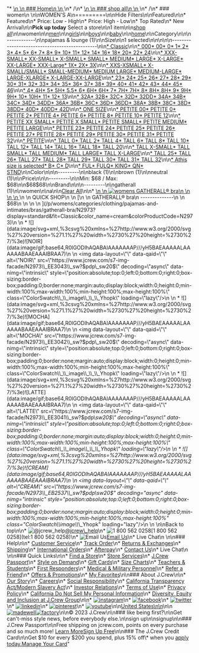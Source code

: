 "*   [\n    \n    ### Home\n    \n    ](/)\n*   /\n*   [\n    \n    ### shop all\n    \n    ](/all)\n*   /\n*   ### women\n    \n\nWOMEN'S A\n=========\n\nHide Filters\n\nFeatured\n\n*   Featured\n*   Price: Low - High\n*   Price: High - Low\n*   Top Rated\n*   New Arrival\n\n**Pick up today** Select a store\n\n1 item\n\n[shop all](/all/?crawl=no)\n\nwomen\n\n[men](/all/mens?crawl=no)\n\n[girls](/all/girls?crawl=no)\n\n[boys](/all/boys?crawl=no)\n\n[baby](/all/baby?crawl=no)\n\n[home](/all/home?crawl=no)\n\nCategory\n\n\n------------\n\n[](/all/womens?sub-categories=womens-shopall-pajamasAndLounge&crawl=no&size=A)pajamas & lounge (1)\n\nSize\n\n1 selected[](/all/womens?crawl=no)\n\n\n\n\n----------------------------------------------\n\n[*   Classic](/all/womens?crawl=no&fit=Classic&size=A)\n\n[*   000](/all/womens?crawl=no&size=000,A)[*   00](/all/womens?crawl=no&size=00,A)[*   0](/all/womens?crawl=no&size=0,A)[*   1](/all/womens?crawl=no&size=1,A)[*   2](/all/womens?crawl=no&size=2,A)[*   3](/all/womens?crawl=no&size=3,A)[*   4](/all/womens?crawl=no&size=4,A)[*   5](/all/womens?crawl=no&size=5,A)[*   6](/all/womens?crawl=no&size=6,A)[*   7](/all/womens?crawl=no&size=7,A)[*   8](/all/womens?crawl=no&size=8,A)[*   9](/all/womens?crawl=no&size=9,A)[*   10](/all/womens?crawl=no&size=10,A)[*   11](/all/womens?crawl=no&size=11,A)[*   12](/all/womens?crawl=no&size=12,A)[*   14](/all/womens?crawl=no&size=14,A)[*   16](/all/womens?crawl=no&size=16,A)[*   18](/all/womens?crawl=no&size=18,A)[*   20](/all/womens?crawl=no&size=20,A)[*   22](/all/womens?crawl=no&size=22,A)[*   24](/all/womens?crawl=no&size=24,A)\n\n[*   XXX-SMALL](/all/womens?crawl=no&size=A,XXX-SMALL)[*   XX-SMALL](/all/womens?crawl=no&size=A,XX-SMALL)[*   X-SMALL](/all/womens?crawl=no&size=A,X-SMALL)[*   SMALL](/all/womens?crawl=no&size=A,SMALL)[*   MEDIUM](/all/womens?crawl=no&size=A,MEDIUM)[*   LARGE](/all/womens?crawl=no&size=A,LARGE)[*   X-LARGE](/all/womens?crawl=no&size=A,X-LARGE)[*   XX-LARGE](/all/womens?crawl=no&size=A,XX-LARGE)[*   XXX-Large](/all/womens?crawl=no&size=A,XXXL)[*   1X](/all/womens?crawl=no&size=1X,A)[*   2X](/all/womens?crawl=no&size=2X,A)[*   3X](/all/womens?crawl=no&size=3X,A)\n\n[*   XXS-XSMALL](/all/womens?crawl=no&size=A,XXS-XSMALL)[*   X-SMALL/SMALL](/all/womens?crawl=no&size=A,X-SMALL%2FSMALL)[*   SMALL-MEDIUM](/all/womens?crawl=no&size=A,SMALL-MEDIUM)[*   MEDIUM LARGE](/all/womens?crawl=no&size=A,MEDIUM%20LARGE)[*   MEDIUM-LARGE](/all/womens?crawl=no&size=A,MEDIUM-LARGE)[*   LARGE-XLARGE](/all/womens?crawl=no&size=A,LARGE-XLARGE)[*   X-LARGE-XX-LARGE](/all/womens?crawl=no&size=A,X-LARGE-XX-LARGE)\n\n[*   23](/all/womens?crawl=no&size=23,A)[*   24](/all/womens?crawl=no&size=24G,A)[*   25](/all/womens?crawl=no&size=25,A)[*   26](/all/womens?crawl=no&size=26,A)[*   27](/all/womens?crawl=no&size=27,A)[*   28](/all/womens?crawl=no&size=28,A)[*   29](/all/womens?crawl=no&size=29,A)[*   30](/all/womens?crawl=no&size=30,A)[*   31](/all/womens?crawl=no&size=31,A)[*   32](/all/womens?crawl=no&size=32,A)[*   33](/all/womens?crawl=no&size=33,A)[*   34](/all/womens?crawl=no&size=34,A)[*   35](/all/womens?crawl=no&size=35,A)[*   36](/all/womens?crawl=no&size=36,A)[*   37](/all/womens?crawl=no&size=37,A)[*   38](/all/womens?crawl=no&size=38,A)[*   39](/all/womens?crawl=no&size=39,A)[*   40](/all/womens?crawl=no&size=40,A)[*   41](/all/womens?crawl=no&size=41,A)[*   42](/all/womens?crawl=no&size=42,A)[*   43](/all/womens?crawl=no&size=43,A)[*   44](/all/womens?crawl=no&size=44,A)[*   45](/all/womens?crawl=no&size=45,A)[*   46](/all/womens?crawl=no&size=46,A)\n\n[*   4](/all/womens?crawl=no&size=4%20MEDIUM,A)[*   4H](/all/womens?crawl=no&size=4H%20MEDIUM,A)[*   5](/all/womens?crawl=no&size=5%20MEDIUM,A)[*   5H](/all/womens?crawl=no&size=5H%20MEDIUM,A)[*   5.5](/all/womens?crawl=no&size=5.5,A)[*   6](/all/womens?crawl=no&size=6%20MEDIUM,A)[*   6H](/all/womens?crawl=no&size=6H,A)[*   6H](/all/womens?crawl=no&size=6H%20MEDIUM,A)[*   7](/all/womens?crawl=no&size=7%20MEDIUM,A)[*   7H](/all/womens?crawl=no&size=7H%20MEDIUM,A)[*   7H](/all/womens?crawl=no&size=7H,A)[*   8](/all/womens?crawl=no&size=8%20MEDIUM,A)[*   8H](/all/womens?crawl=no&size=8H%20MEDIUM,A)[*   8H](/all/womens?crawl=no&size=8H,A)[*   9](/all/womens?crawl=no&size=9%20MEDIUM,A)[*   9H](/all/womens?crawl=no&size=9H%20MEDIUM,A)[*   9H](/all/womens?crawl=no&size=9H,A)[*   10](/all/womens?crawl=no&size=10%20MEDIUM,A)[*   10H](/all/womens?crawl=no&size=10H%20MEDIUM,A)[*   11](/all/womens?crawl=no&size=11%20MEDIUM,A)[*   12](/all/womens?crawl=no&size=12%20MEDIUM,A)[*   13](/all/womens?crawl=no&size=13,A)\n\n[*   32A](/all/womens?crawl=no&size=32A,A)[*   32B](/all/womens?crawl=no&size=32B,A)[*   32C](/all/womens?crawl=no&size=32C,A)[*   32D](/all/womens?crawl=no&size=32D,A)[*   32DD](/all/womens?crawl=no&size=32DD,A)[*   34A](/all/womens?crawl=no&size=34A,A)[*   34B](/all/womens?crawl=no&size=34B,A)[*   34C](/all/womens?crawl=no&size=34C,A)[*   34D](/all/womens?crawl=no&size=34D,A)[*   34DD](/all/womens?crawl=no&size=34DD,A)[*   36A](/all/womens?crawl=no&size=36A,A)[*   36B](/all/womens?crawl=no&size=36B,A)[*   36C](/all/womens?crawl=no&size=36C,A)[*   36D](/all/womens?crawl=no&size=36D,A)[*   36DD](/all/womens?crawl=no&size=36DD,A)[*   38A](/all/womens?crawl=no&size=38A,A)[*   38B](/all/womens?crawl=no&size=38B,A)[*   38C](/all/womens?crawl=no&size=38C,A)[*   38D](/all/womens?crawl=no&size=38D,A)[*   38DD](/all/womens?crawl=no&size=38DD,A)[*   40D](/all/womens?crawl=no&size=40D,A)[*   40DD](/all/womens?crawl=no&size=40DD,A)[*   42D](/all/womens?crawl=no&size=42D,A)\n\n[*   ONE SIZE](/all/womens?crawl=no&size=A,ONE%20SIZE)\n\n[*   PETITE 00](/all/womens?crawl=no&size=A,PETITE%2000)[*   PETITE 0](/all/womens?crawl=no&size=A,PETITE%200)[*   PETITE 2](/all/womens?crawl=no&size=A,PETITE%202)[*   PETITE 4](/all/womens?crawl=no&size=A,PETITE%204)[*   PETITE 6](/all/womens?crawl=no&size=A,PETITE%206)[*   PETITE 8](/all/womens?crawl=no&size=A,PETITE%208)[*   PETITE 10](/all/womens?crawl=no&size=A,PETITE%2010)[*   PETITE 12](/all/womens?crawl=no&size=A,PETITE%2012)\n\n[*   PETITE XX SMALL](/all/womens?crawl=no&size=A,PETITE%20XX%20SMALL)[*   PETITE X SMALL](/all/womens?crawl=no&size=A,PETITE%20X%20SMALL)[*   PETITE SMALL](/all/womens?crawl=no&size=A,PETITE%20SMALL)[*   PETITE MEDIUM](/all/womens?crawl=no&size=A,PETITE%20MEDIUM)[*   PETITE LARGE](/all/womens?crawl=no&size=A,PETITE%20LARGE)\n\n[*   PETITE 23](/all/womens?crawl=no&size=A,PETITE%2023)[*   PETITE 24](/all/womens?crawl=no&size=A,PETITE%2024)[*   PETITE 25](/all/womens?crawl=no&size=A,PETITE%2025)[*   PETITE 26](/all/womens?crawl=no&size=A,PETITE%2026)[*   PETITE 27](/all/womens?crawl=no&size=A,PETITE%2027)[*   PETITE 28](/all/womens?crawl=no&size=A,PETITE%2028)[*   PETITE 29](/all/womens?crawl=no&size=A,PETITE%2029)[*   PETITE 30](/all/womens?crawl=no&size=A,PETITE%2030)[*   PETITE 31](/all/womens?crawl=no&size=A,PETITE%2031)[*   PETITE 32](/all/womens?crawl=no&size=A,PETITE%2032)\n\n[*   PETITE](/all/womens?crawl=no&size=A,PETITE)\n\n[*   TALL 0](/all/womens?crawl=no&size=A,TALL%20SIZE%200)[*   TALL 2](/all/womens?crawl=no&size=A,TALL%202)[*   TALL 4](/all/womens?crawl=no&size=A,TALL%204)[*   TALL 6](/all/womens?crawl=no&size=A,TALL%206)[*   TALL 8](/all/womens?crawl=no&size=A,TALL%208)[*   TALL 10](/all/womens?crawl=no&size=A,TALL%2010)[*   TALL 12](/all/womens?crawl=no&size=A,TALL%2012)[*   TALL 14](/all/womens?crawl=no&size=A,TALL%2014)[*   TALL 16](/all/womens?crawl=no&size=A,TALL%2016)[*   TALL 18](/all/womens?crawl=no&size=A,TALL%2018)[*   TALL 20](/all/womens?crawl=no&size=A,TALL%2020)\n\n[*   TALL X-SMALL](/all/womens?crawl=no&size=A,TALL%20X-SMALL)[*   TALL SMALL](/all/womens?crawl=no&size=A,TALL%20SMALL)[*   TALL MEDIUM](/all/womens?crawl=no&size=A,TALL%20MEDIUM)[*   TALL LARGE](/all/womens?crawl=no&size=A,TALL%20LARGE)[*   TALL X-LARGE](/all/womens?crawl=no&size=A,TALL%20X-LARGE)\n\n[*   TALL 25](/all/womens?crawl=no&size=A,TALL%2025)[*   TALL 26](/all/womens?crawl=no&size=A,TALL%2026)[*   TALL 27](/all/womens?crawl=no&size=A,TALL%2027)[*   TALL 28](/all/womens?crawl=no&size=A,TALL%2028)[*   TALL 29](/all/womens?crawl=no&size=A,TALL%2029)[*   TALL 30](/all/womens?crawl=no&size=A,TALL%2030)[*   TALL 31](/all/womens?crawl=no&size=A,TALL%2031)[*   TALL 32](/all/womens?crawl=no&size=A,TALL%2032)\n\n[*   Athis size is selected](/all/womens?crawl=no)[*   B](/all/womens?crawl=no&size=A,B)[*   C](/all/womens?crawl=no&size=A,C)[*   D](/all/womens?crawl=no&size=A,D)\n\n[*   FUL](/all/womens?crawl=no&size=A,FUL)[*   FULQ](/all/womens?crawl=no&size=A,FULQ)[*   KING](/all/womens?crawl=no&size=A,KING)[*   QN](/all/womens?crawl=no&size=A,QN)[*   STND](/all/womens?crawl=no&size=A,STND)\n\nColor\n\n\n---------\n\n[](/all/womens?crawl=no&l_color=root-black&size=A)black (1)\n\n[](/all/womens?crawl=no&l_color=root-brown&size=A)brown (1)\n\n[](/all/womens?crawl=no&l_color=root-neutral&size=A)neutral (1)\n\nPrice\n\n\n---------\n\nMin: $68 / Max: $68\n\n$68$68\n\nBrand\n\n\n---------\n\n[](/all/womens?brand=GATHERALL&crawl=no&size=A)gatherall (1)\n\nwomen[](/all/?crawl=no)\n\na[](/all/womens?crawl=no)\n\n[Clear All](/all/?crawl=no)\n\n*   [\n    \n    ![womens GATHERALL® bra](https://www.jcrew.com/s7-img-facade/N2973_EB2537?hei=640&crop=0,0,512,0)\n    \n    \n    \n    ](/p/womens/categories/clothing/pajamas-and-intimates/bras/gatherall-bra/N2973?display=standard&fit=Classic&color_name=cream&colorProductCode=N2973)\n    \n    QUICK SHOP\n    \n    [\n    \n    GATHERALL® bra\n    --------------\n    \n    $68\n    \n    \n    \n    ](/p/womens/categories/clothing/pajamas-and-intimates/bras/gatherall-bra/N2973?display=standard&fit=Classic&color_name=cream&colorProductCode=N2973)\n    \n    *   ![](data:image/svg+xml,%3csvg%20xmlns=%27http://www.w3.org/2000/svg%27%20version=%271.1%27%20width=%2730%27%20height=%2730%27/%3e)![NOIR](data:image/gif;base64,R0lGODlhAQABAIAAAAAAAP///yH5BAEAAAAALAAAAAABAAEAAAIBRAA7)\n        \n        <img data-layout=\"\" data-qaid=\"\" alt=\"NOIR\" src=\"https://www.jcrew.com/s7-img-facade/N2973\\_EE3043\\_sw?$pdp\\_sw20$\" decoding=\"async\" data-nimg=\"intrinsic\" style=\"position:absolute;top:0;left:0;bottom:0;right:0;box-sizing:border-box;padding:0;border:none;margin:auto;display:block;width:0;height:0;min-width:100%;max-width:100%;min-height:100%;max-height:100%\" class=\"ColorSwatch\\_\\_image\\_\\_\\_Yhopk\" loading=\"lazy\"/>\n        \n    *   ![](data:image/svg+xml,%3csvg%20xmlns=%27http://www.w3.org/2000/svg%27%20version=%271.1%27%20width=%2730%27%20height=%2730%27/%3e)![MOCHA](data:image/gif;base64,R0lGODlhAQABAIAAAAAAAP///yH5BAEAAAAALAAAAAABAAEAAAIBRAA7)\n        \n        <img data-layout=\"\" data-qaid=\"\" alt=\"MOCHA\" src=\"https://www.jcrew.com/s7-img-facade/N2973\\_EE3042\\_sw?$pdp\\_sw20$\" decoding=\"async\" data-nimg=\"intrinsic\" style=\"position:absolute;top:0;left:0;bottom:0;right:0;box-sizing:border-box;padding:0;border:none;margin:auto;display:block;width:0;height:0;min-width:100%;max-width:100%;min-height:100%;max-height:100%\" class=\"ColorSwatch\\_\\_image\\_\\_\\_Yhopk\" loading=\"lazy\"/>\n        \n    *   ![](data:image/svg+xml,%3csvg%20xmlns=%27http://www.w3.org/2000/svg%27%20version=%271.1%27%20width=%2730%27%20height=%2730%27/%3e)![LATTE](data:image/gif;base64,R0lGODlhAQABAIAAAAAAAP///yH5BAEAAAAALAAAAAABAAEAAAIBRAA7)\n        \n        <img data-layout=\"\" data-qaid=\"\" alt=\"LATTE\" src=\"https://www.jcrew.com/s7-img-facade/N2973\\_EE3041\\_sw?$pdp\\_sw20$\" decoding=\"async\" data-nimg=\"intrinsic\" style=\"position:absolute;top:0;left:0;bottom:0;right:0;box-sizing:border-box;padding:0;border:none;margin:auto;display:block;width:0;height:0;min-width:100%;max-width:100%;min-height:100%;max-height:100%\" class=\"ColorSwatch\\_\\_image\\_\\_\\_Yhopk\" loading=\"lazy\"/>\n        \n    *   ![](data:image/svg+xml,%3csvg%20xmlns=%27http://www.w3.org/2000/svg%27%20version=%271.1%27%20width=%2730%27%20height=%2730%27/%3e)![CREAM](data:image/gif;base64,R0lGODlhAQABAIAAAAAAAP///yH5BAEAAAAALAAAAAABAAEAAAIBRAA7)\n        \n        <img data-layout=\"\" data-qaid=\"\" alt=\"CREAM\" src=\"https://www.jcrew.com/s7-img-facade/N2973\\_EB2537\\_sw?$pdp\\_sw20$\" decoding=\"async\" data-nimg=\"intrinsic\" style=\"position:absolute;top:0;left:0;bottom:0;right:0;box-sizing:border-box;padding:0;border:none;margin:auto;display:block;width:0;height:0;min-width:100%;max-width:100%;min-height:100%;max-height:100%\" class=\"ColorSwatch\\_\\_image\\_\\_\\_Yhopk\" loading=\"lazy\"/>\n        \n    \n\nBack to top\n\n*   ![@jcrew_help](/next-static/images/sidecar-modules/footer/twitter-2.svg)[@jcrew\\_help](https://twitter.com/jcrew_help)\n*   ![1 800 562 0258](/next-static/images/sidecar-modules/footer/phone-2.svg)[1 800 562 0258](tel:1 800 562 0258)\n*   ![Email Us](/next-static/images/sidecar-modules/footer/email.svg)[Email Us](mailto:help@jcrew.com)\n*   Live Chat\n    \n\n### Help\n\n*   [Customer Service](/help/customer-service)\n*   [Track Order](/help/order-status)\n*   [Returns & Exchanges](/help/returns-exchanges)\n*   [Shipping](/help/shipping-handling)\n*   [International Orders](/help/international-orders)\n*   [Afterpay](/afterpay-faq)\n*   [Contact Us](/help/contact-us)\n*   Live Chat\n    \n\n### Quick Links\n\n*   [Find a Store](https://stores.jcrew.com/search)\n*   [Store Services](/s/store-services)\n*   [J.Crew Passport](/s/rewards)\n*   [Style on Demand](/s/style-on-demand)\n*   [Gift Cards](/help/gift-card)\n*   [Size Charts](/r/size-charts)\n*   [Teachers & Students](/s/teacher-student-discount)\n*   [First Responders](/s/military-medical-first-responder-discount)\n*   [Medical & Military Personnel](/s/military-medical-first-responder-discount)\n*   [Refer a Friend](/share)\n*   [Offers & Promotions](/best-deals)\n*   [My Favorites](/favorites)\n\n### About J.Crew\n\n*   [Our Story](/s/aboutus)\n*   [Careers](https://jobs.jcrew.com)\n*   [Social Responsibility](/s/corporate-responsibility)\n*   [California Transparency Act/Modern Slavery Act](/s/CSR-california-transparency-act)\n*   [Investor Relations](https://investors.jcrew.com)\n*   [Terms of Use](/help/terms-of-use)\n*   [Privacy Policy](/help/privacy-policy)\n*   [California Do Not Sell My Personal Information](https://jcrew.clarip.com/dsr/create?brand=jcrew&type=3)\n*   [Diversity, Equity and Inclusion at J.Crew Group](/s/diversity-equity-inclusion)\n\n*   [![instagram](/next-static/images/sidecar-modules/footer/instagram-2.svg)](http://instagram.com/jcrew)\n*   [![facebook](/next-static/images/sidecar-modules/footer/facebook-2.svg)](https://www.facebook.com/jcrew)\n*   [![twitter](/next-static/images/sidecar-modules/footer/twitter-2.svg)](https://twitter.com/jcrew)\n*   [![linkedin](/next-static/images/sidecar-modules/footer/linkedin.svg)](https://www.linkedin.com/company/j-crew)\n*   [![pinterest](/next-static/images/sidecar-modules/footer/pinterest-2.svg)](http://pinterest.com/jcrew/)\n*   [![youtube](/next-static/images/sidecar-modules/footer/youtube-2.svg)](http://www.youtube.com/user/jcrewinsider)\n\n[United States\n\n](/r/context-chooser)\n\n[![madewell](/next-static/images/sidecar-modules/footer/madewell.svg)](https://www.madewell.com)[![factory](/next-static/images/sidecar-modules/navigation/jcrew-factory-logo-black.svg)](https://factory.jcrew.com)\n\n© 2023 J.Crew\n\n### like being first?\n\nGet can't-miss style news, before everybody else.\n\nsign up\n\nsignup\n\n### J.Crew Passport\n\nFree shipping on jcrew.com, points on every purchase and so much more! [Learn More](/s/rewards)[Sign Up Free](/?register=true)\n\n### The J.Crew Credit Card\n\nGet $10 for every $200 you spend, plus 15% off\\* when you [apply today.](/s/credit-card)[Manage Your Card](https://d.comenity.net/jcrew/)"